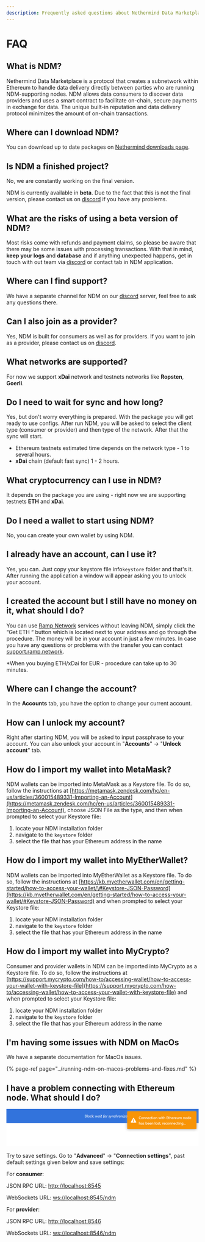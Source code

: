 ```yaml
---
description: Frequently asked questions about Nethermind Data Marketplace
---
```


# FAQ

## What is NDM?

Nethermind Data Marketplace is a protocol that creates a subnetwork within Ethereum to handle data delivery directly between parties who are running NDM-supporting nodes. NDM allows data consumers to discover data providers and uses a smart contract to facilitate on-chain, secure payments in exchange for data. The unique built-in reputation and data delivery protocol minimizes the amount of on-chain transactions.

## Where can I download NDM?

You can download up to date packages on [Nethermind downloads page](https://downloads.nethermind.io/).

## Is NDM a finished project?

No, we are constantly working on the final version.

NDM is currently available in **beta**. Due to the fact that this is not the final version, please contact us on [discord](https://discord.com/invite/zZC8CthuzA) if you have any problems.

## What are the risks of using a beta version of NDM? 

Most risks come with refunds and payment claims, so please be aware that there may be some issues with processing transactions. With that in mind, **keep your logs** and **database** and if anything unexpected happens, get in touch with out team via [discord](https://discord.com/invite/zZC8CthuzA) or contact tab in NDM application.

## Where can I find support?

We have a separate channel for NDM on our [discord](https://discord.com/invite/zZC8CthuzA) server, feel free to ask any questions there.

## Can I also join as a provider?

Yes, NDM is built for consumers as well as for providers. If you want to join as a provider, please contact us on [discord](https://discord.com/invite/zZC8CthuzA).

## What networks are supported?

For now we support **xDai** network and testnets networks like **Ropsten**, **Goerli**.

## Do I need to wait for sync and how long?

Yes, but don't worry everything is prepared. With the package you will get ready to use configs. After run NDM, you will be asked to select the client type \(consumer or provider\) and then type of the network. After that the sync will start.

* Ethereum testnets estimated time depends on the network type - 1 to several hours.
* **xDai** chain \(default fast sync\) 1 - 2 hours. 

## What cryptocurrency can I use in NDM?

It depends on the package you are using - right now we are supporting testnets **ETH** and **xDai**.

## Do I need a wallet to start using NDM?

No, you can create your own wallet by using NDM.

## I already have an account, can I use it?

Yes, you can. Just copy your keystore file info`keystore` folder and that's it. After running the application a window will appear asking you to unlock your account.

## **I created the account but I still have no money on it, what should I do?** 

You can use [Ramp Network](https://ramp.network) services without leaving NDM, simply click the “Get ETH “ button which is located next to your address and go through the procedure. The money will be in your account in just a few minutes. In case you have any questions or problems with the transfer you can contact [support.ramp.network](https://discord.com/invite/qv8Zprw%20).

\*When you buying ETH/xDai for EUR - procedure can take up to 30 minutes.

## Where can I change the account?

In the **Accounts** tab, you have the option to change your current account.

## How can I unlock my account?

Right after starting NDM, you will be asked to input passphrase to your account. You can also unlock your account in "**Accounts**" -&gt; "**Unlock account**" tab.

## How do I import my wallet into MetaMask?

NDM wallets can be imported into MetaMask as a Keystore file. To do so, follow the instructions at [https://metamask.zendesk.com/hc/en-us/articles/360015489331-Importing-an-Account](https://metamask.zendesk.com/hc/en-us/articles/360015489331-Importing-an-Account), choose JSON File as the type, and then when prompted to select your Keystore file:

1. locate your NDM installation folder
2. navigate to the `keystore` folder
3. select the file that has your Ethereum address in the name

## How do I import my wallet into MyEtherWallet?

NDM wallets can be imported into MyEtherWallet as a Keystore file. To do so, follow the instructions at [https://kb.myetherwallet.com/en/getting-started/how-to-access-your-wallet/\#Keystore-JSON-Password](https://kb.myetherwallet.com/en/getting-started/how-to-access-your-wallet/#Keystore-JSON-Password) and when prompted to select your Keystore file:

1. locate your NDM installation folder
2. navigate to the `keystore` folder
3. select the file that has your Ethereum address in the name

## How do I import my wallet into MyCrypto?

Consumer and provider wallets in NDM can be imported into MyCrypto as a Keystore file. To do so, follow the instructions at [https://support.mycrypto.com/how-to/accessing-wallet/how-to-access-your-wallet-with-keystore-file](https://support.mycrypto.com/how-to/accessing-wallet/how-to-access-your-wallet-with-keystore-file) and when prompted to select your Keystore file:

1. locate your NDM installation folder
2. navigate to the `keystore` folder
3. select the file that has your Ethereum address in the name

## I'm having some issues with NDM on MacOs

We have a separate documentation for MacOs issues.

{% page-ref page="../running-ndm-on-macos-problems-and-fixes.md" %}

## I have a problem connecting with Ethereum node. What should I do?



![Connection with Ethereum node has been lost - warning information.](../../.gitbook/assets/image%20%28146%29.png)

Try to save settings. Go to "**Advanced**" -&gt; "**Connection settings**", past default settings given below and save settings:

For **consumer**:

JSON RPC URL: [http://localhost:8545](http://localhost:8545)

WebSockets URL: [ws://localhost:8545/ndm](ws://localhost:8545/ndm)

For **provider**:

JSON RPC URL: [http://localhost:8546](http://localhost:8546)

WebSockets URL: [ws://localhost:8546/ndm](ws://localhost:8546/ndm)

